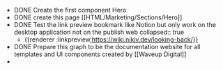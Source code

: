 - DONE Create the first component Hero
- DONE create this page [[HTML/Marketing/Sections/Hero]]
- DONE Test the link preview bookmark like Notion but only work on the desktop application not on the publish web
  collapsed:: true
	- {{renderer :linkpreview,https://wiki.nikiv.dev/looking-back/}}
- DONE Prepare this graph to be the documentation website for all templates and UI components created by [[Waveup Digital]]
-